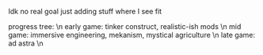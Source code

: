 Idk no real goal just adding stuff where I see fit

progress tree: \n
early game: tinker construct, realistic-ish mods \n
mid game: immersive engineering, mekanism, mystical agriculture \n
late game: ad astra \n
